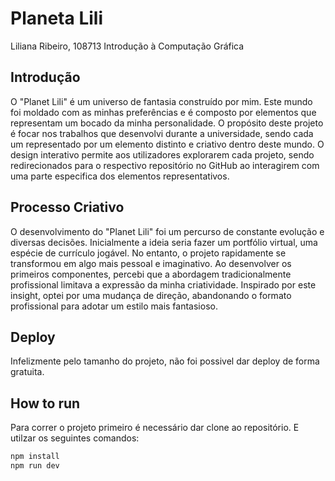 # Planeta Lili

Liliana Ribeiro, 108713
Introdução à Computação Gráfica

## Introdução

O "Planet Lili" é um universo de fantasia construído por mim.
Este mundo foi moldado com as minhas preferências e é composto por elementos que representam um bocado da minha personalidade. O propósito deste projeto é focar nos trabalhos que desenvolvi durante a universidade, sendo cada um representado por um elemento distinto e criativo dentro deste mundo. O design interativo permite aos utilizadores explorarem cada projeto, sendo redirecionados para o respectivo repositório no GitHub ao interagirem com uma parte especifica dos elementos representativos.

## Processo Criativo

O desenvolvimento do "Planet Lili" foi um percurso de constante evolução e diversas decisões. Inicialmente a ideia seria fazer um portfólio virtual, uma espécie de currículo jogável. No entanto, o projeto rapidamente se transformou em algo mais pessoal e imaginativo. 
Ao desenvolver os primeiros componentes, percebi que a abordagem tradicionalmente profissional limitava a expressão da minha criatividade. Inspirado por este insight, optei por uma mudança de direção, abandonando o formato profissional para adotar um estilo mais fantasioso.

## Deploy

Infelizmente pelo tamanho do projeto, não foi possivel dar deploy de forma gratuita.

## How to run

Para correr o projeto primeiro é necessário dar clone ao repositório. E utilzar os seguintes comandos:

```bash
npm install
npm run dev
```
